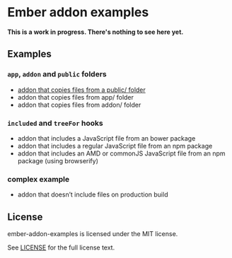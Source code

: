 # Ember addon examples

__This is a work in progress. There's nothing to see here yet.__

## Examples

### `app`, `addon` and `public` folders

* [addon that copies files from a public/ folder](./addon-01-public-folder#readme)
* addon that copies files from app/ folder
* addon that copies files from addon/ folder

### `included` and `treeFor` hooks

* addon that includes a JavaScript file from an bower package
* addon that includes a regular JavaScript file from an npm package
* addon that includes an AMD or commonJS JavaScript file from an npm package (using browserify)

### complex example

* addon that doesn’t include files on production build

## License

ember-addon-examples is licensed under the MIT license.

See [LICENSE](./LICENSE.md) for the full license text.
